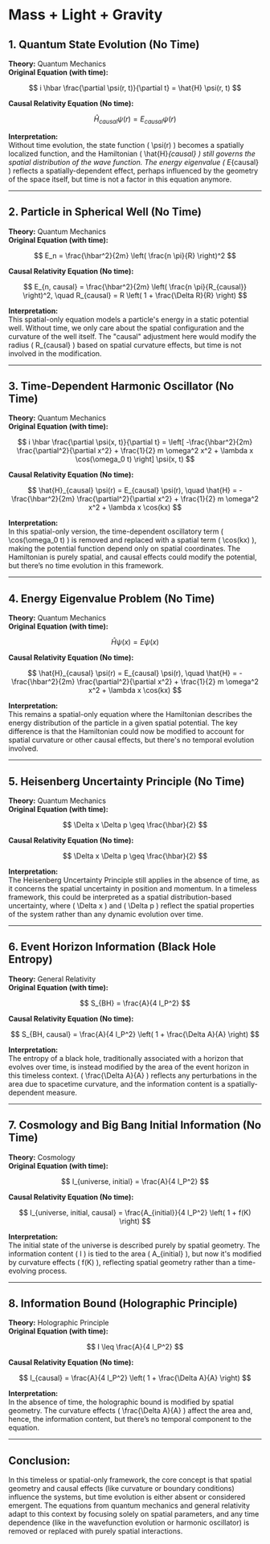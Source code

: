 # Mass + Light + Gravity

## 1. Quantum State Evolution (No Time)
**Theory:** Quantum Mechanics  
**Original Equation (with time):**

$$
i \hbar \frac{\partial \psi(r, t)}{\partial t} = \hat{H} \psi(r, t)
$$

**Causal Relativity Equation (No time):**

$$
\hat{H}_{causal} \psi(r) = E_{causal} \psi(r)
$$

**Interpretation:**  
Without time evolution, the state function \( \psi(r) \) becomes a spatially localized function, and the Hamiltonian \( \hat{H}_{causal} \) still governs the spatial distribution of the wave function. The energy eigenvalue \( E_{causal} \) reflects a spatially-dependent effect, perhaps influenced by the geometry of the space itself, but time is not a factor in this equation anymore.

---

## 2. Particle in Spherical Well (No Time)
**Theory:** Quantum Mechanics  
**Original Equation (with time):**

$$
E_n = \frac{\hbar^2}{2m} \left( \frac{n \pi}{R} \right)^2
$$

**Causal Relativity Equation (No time):**

$$
E_{n, causal} = \frac{\hbar^2}{2m} \left( \frac{n \pi}{R_{causal}} \right)^2, \quad R_{causal} = R \left( 1 + \frac{\Delta R}{R} \right)
$$

**Interpretation:**  
This spatial-only equation models a particle's energy in a static potential well. Without time, we only care about the spatial configuration and the curvature of the well itself. The "causal" adjustment here would modify the radius \( R_{causal} \) based on spatial curvature effects, but time is not involved in the modification.

---

## 3. Time-Dependent Harmonic Oscillator (No Time)
**Theory:** Quantum Mechanics  
**Original Equation (with time):**

$$
i \hbar \frac{\partial \psi(x, t)}{\partial t} = \left[ -\frac{\hbar^2}{2m} \frac{\partial^2}{\partial x^2} + \frac{1}{2} m \omega^2 x^2 + \lambda x \cos(\omega_0 t) \right] \psi(x, t)
$$

**Causal Relativity Equation (No time):**

$$
\hat{H}_{causal} \psi(r) = E_{causal} \psi(r), \quad \hat{H} = -\frac{\hbar^2}{2m} \frac{\partial^2}{\partial x^2} + \frac{1}{2} m \omega^2 x^2 + \lambda x \cos(kx)
$$

**Interpretation:**  
In this spatial-only version, the time-dependent oscillatory term \( \cos(\omega_0 t) \) is removed and replaced with a spatial term \( \cos(kx) \), making the potential function depend only on spatial coordinates. The Hamiltonian is purely spatial, and causal effects could modify the potential, but there’s no time evolution in this framework.

---

## 4. Energy Eigenvalue Problem (No Time)
**Theory:** Quantum Mechanics  
**Original Equation (with time):**

$$
\hat{H} \psi(x) = E \psi(x)
$$

**Causal Relativity Equation (No time):**

$$
\hat{H}_{causal} \psi(r) = E_{causal} \psi(r), \quad \hat{H} = -\frac{\hbar^2}{2m} \frac{\partial^2}{\partial x^2} + \frac{1}{2} m \omega^2 x^2 + \lambda x \cos(kx)
$$

**Interpretation:**  
This remains a spatial-only equation where the Hamiltonian describes the energy distribution of the particle in a given spatial potential. The key difference is that the Hamiltonian could now be modified to account for spatial curvature or other causal effects, but there's no temporal evolution involved.

---

## 5. Heisenberg Uncertainty Principle (No Time)
**Theory:** Quantum Mechanics  
**Original Equation (with time):**

$$
\Delta x \Delta p \geq \frac{\hbar}{2}
$$

**Causal Relativity Equation (No time):**

$$
\Delta x \Delta p \geq \frac{\hbar}{2}
$$

**Interpretation:**  
The Heisenberg Uncertainty Principle still applies in the absence of time, as it concerns the spatial uncertainty in position and momentum. In a timeless framework, this could be interpreted as a spatial distribution-based uncertainty, where \( \Delta x \) and \( \Delta p \) reflect the spatial properties of the system rather than any dynamic evolution over time.

---

## 6. Event Horizon Information (Black Hole Entropy)
**Theory:** General Relativity  
**Original Equation (with time):**

$$
S_{BH} = \frac{A}{4 l_P^2}
$$

**Causal Relativity Equation (No time):**

$$
S_{BH, causal} = \frac{A}{4 l_P^2} \left( 1 + \frac{\Delta A}{A} \right)
$$

**Interpretation:**  
The entropy of a black hole, traditionally associated with a horizon that evolves over time, is instead modified by the area of the event horizon in this timeless context. \( \frac{\Delta A}{A} \) reflects any perturbations in the area due to spacetime curvature, and the information content is a spatially-dependent measure.

---

## 7. Cosmology and Big Bang Initial Information (No Time)
**Theory:** Cosmology  
**Original Equation (with time):**

$$
I_{universe, initial} = \frac{A}{4 l_P^2}
$$

**Causal Relativity Equation (No time):**

$$
I_{universe, initial, causal} = \frac{A_{initial}}{4 l_P^2} \left( 1 + f(K) \right)
$$

**Interpretation:**  
The initial state of the universe is described purely by spatial geometry. The information content \( I \) is tied to the area \( A_{initial} \), but now it's modified by curvature effects \( f(K) \), reflecting spatial geometry rather than a time-evolving process.

---

## 8. Information Bound (Holographic Principle)
**Theory:** Holographic Principle  
**Original Equation (with time):**

$$
I \leq \frac{A}{4 l_P^2}
$$

**Causal Relativity Equation (No time):**

$$
I_{causal} = \frac{A}{4 l_P^2} \left( 1 + \frac{\Delta A}{A} \right)
$$

**Interpretation:**  
In the absence of time, the holographic bound is modified by spatial geometry. The curvature effects \( \frac{\Delta A}{A} \) affect the area and, hence, the information content, but there’s no temporal component to the equation.

---

## Conclusion:
In this timeless or spatial-only framework, the core concept is that spatial geometry and causal effects (like curvature or boundary conditions) influence the systems, but time evolution is either absent or considered emergent. The equations from quantum mechanics and general relativity adapt to this context by focusing solely on spatial parameters, and any time dependence (like in the wavefunction evolution or harmonic oscillator) is removed or replaced with purely spatial interactions.
